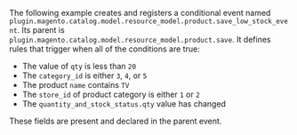 The following example creates and registers a conditional event named `plugin.magento.catalog.model.resource_model.product.save_low_stock_event`. Its parent is `plugin.magento.catalog.model.resource_model.product.save`. It defines rules that trigger when all of the conditions are true:

*  The value of `qty` is less than `20`
*  The `category_id` is either `3`, `4`, or `5`
*  The product `name` contains `TV`
*  The `store_id` of product category is either `1` or `2`
*  The `quantity_and_stock_status.qty` value has changed

These fields are present and declared in the parent event.

